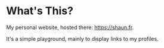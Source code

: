 # What's This?

My personal website, hosted there: https://shaun.fr.

It's a simple playground, mainly to display links to my profiles.